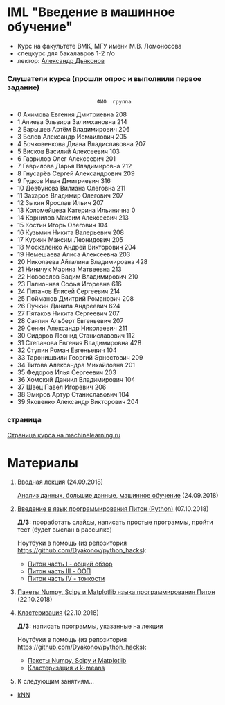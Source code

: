# IML "Введение в машинное обучение"
* Курс на факультете ВМК, МГУ имени М.В. Ломоносова
* спецкурс для бакалавров 1-2 г/о
* лектор: [Александр Дьяконов](https://dyakonov.org/%d0%be%d0%b1-%d0%b0%d0%b2%d1%82%d0%be%d1%80%d0%b5/)


### Слушатели курса (прошли опрос и выполнили первое задание)

                                 ФИО  группа
- 0         Акимова Евгения Дмитриевна     208
- 1       Алиева Эльвира Залимхановна      214
- 2         Барышев Артём Владимирович     206
- 3         Белов Александр Исмаилович     205
- 4   Бочковенкова Диана Владиславовна     207
- 5          Висков Василий Алексеевич     103
- 6           Гаврилов Олег Алексеевич     201
- 7       Гаврилова Дарья Владимировна     212
- 8      Гнусарёв Сергей Александрович     209
- 9             Гудков Иван Дмитриевич     316
- 10        Девбунова Вилиана Олеговна     211
- 11         Захаров Владимир Олегович     207
- 12               Зыкин Ярослав Ильич     207
- 13    Коломейцева Катерина Ильинична       0
- 14        Корнилов Максим Алексеевич     213
- 15             Костин Игорь Олегович     104
- 16         Кузьмин Никита Валерьевич     208
- 17          Куркин Максим Леонидович     205
- 18      Москаленко Андрей Викторович     204
- 19        Немешаева Алиса Алексеевна     203
- 20   Николаева Айталина Владимировна     428
- 21          Ниничук Марина Матвеевна     213
- 22      Новоселов Вадим Владимирович     210
- 23          Палионная Софья Игоревна     616
- 24          Питанов Елисей Сергеевич     214
- 25        Пойманов Дмитрий Романович     208
- 26           Пучкин Данила Андреевич     624
- 27          Пятаков Никита Сергеевич     207
- 28        Саяпин Альберт Евгеньевич      207
- 29        Сенин Александр Николаевич     211
- 30      Сидоров Леонид Станиславович     112
- 31    Степанова Евгения Владимировна     428
- 32           Ступин Роман Евгеньевич     104
- 33    Таронишвили Георгий Эрнестович     209
- 34      Титова Александра Михайловна     201
- 35            Федоров Илья Сергеевич     203
- 36       Хомский Даниил Владимирович     104
- 37               Швец Павел Игоревич     206
- 38        Эмиров Артур Станиславович     104
- 39     Яковенко Александр Викторович     204


### страница
[Страница курса на machinelearning.ru](http://www.machinelearning.ru/wiki/index.php?title=Введение_в_машинное_обучение)

# Материалы

1. [Вводная лекция](IML2018_00_intro_03.pdf) (24.09.2018)

   [Анализ данных, большие данные, машинное обучение](IML2018_01_bigdata_02.pdf) (24.09.2018)
   
2. [Введение в язык программирования Питон (Python)](IML2018_02_pythonintro_12.pdf) (07.10.2018)

   **Д/З:** проработать слайды, написать простые программы, пройти тест (будет выслан в рассылке)

   Ноутбуки в помощь (из репозитория https://github.com/Dyakonov/python_hacks):
   * [Питон часть I - общий обзор](https://github.com/Dyakonov/python_hacks/blob/master/dj_python_0_intro_20181004.ipynb)
   * [Питон часть III - ООП](https://github.com/Dyakonov/python_hacks/blob/master/dj_python_2_oop_20181004.ipynb)
   * [Питон часть IV - тонкости](https://github.com/Dyakonov/python_hacks/blob/master/dj_python_4_tonko_20181004.ipynb)
   
3. [Пакеты Numpy, Scipy и Matplotlib языка программирования Питон](IML2018_03_numpy_04.pdf)  (22.10.2018)
4. [Кластеризация](IML2018_04_cluster.pdf)  (22.10.2018)

   **Д/З:** написать программы, указанные на лекции
   
   Ноутбуки в помощь (из репозитория https://github.com/Dyakonov/python_hacks):
   * [Пакеты Numpy, Scipy и Matplotlib](https://github.com/Dyakonov/python_hacks/blob/master/dj_numpy_20181021.ipynb)
   * [Кластеризация и k-means](https://github.com/Dyakonov/ml_hacks/blob/master/dj_IML_cluster_kmeans.ipynb)
   
   
   
  5. К следующим занятиям... 
   * [kNN](https://github.com/Dyakonov/ml_hacks/blob/master/dj_IML_kNN.ipynb)
